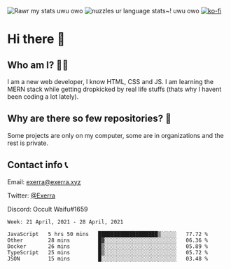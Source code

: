![Rawr my stats uwu owo](https://github-readme-stats.vercel.app/api?username=Exerra&show_icons=true&theme=buefy)
![nuzzles ur language stats~! uwu owo](https://github-readme-stats.vercel.app/api/top-langs/?username=Exerra&layout=compact)
[![ko-fi](https://www.ko-fi.com/img/githubbutton_sm.svg)](https://ko-fi.com/X8X130H96)
# Hi there 👋
## Who am I? 🙋‍♀️
I am a new web developer, I know HTML, CSS and JS. I am learning the MERN stack while getting dropkicked by real life stuffs (thats why I havent been coding a lot lately).
## Why are there so few repositories? 🤔
Some projects are only on my computer, some are in organizations and the rest is private.
## Contact info 📞
Email: [exerra@exerra.xyz](mailto:exerra@exerra.xyz)

Twitter: [@Exerra](https://twitter.com/exerra)

Discord: Occult Waifu#1659

<!--START_SECTION:waka-->
```text
Week: 21 April, 2021 - 28 April, 2021

JavaScript   5 hrs 50 mins   ███████████████████▒░░░░░   77.72 % 
Other        28 mins         █▓░░░░░░░░░░░░░░░░░░░░░░░   06.36 % 
Docker       26 mins         █▒░░░░░░░░░░░░░░░░░░░░░░░   05.89 % 
TypeScript   25 mins         █▒░░░░░░░░░░░░░░░░░░░░░░░   05.72 % 
JSON         15 mins         █░░░░░░░░░░░░░░░░░░░░░░░░   03.48 % 
```
<!--END_SECTION:waka-->

